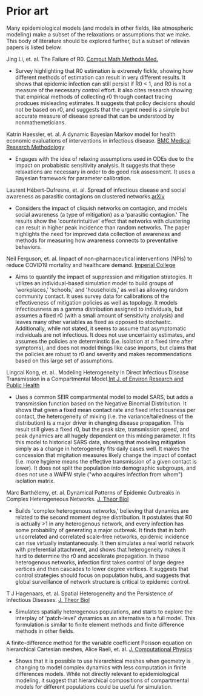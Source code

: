 # Prior art

Many epidemiological models (and models in other fields, like atmospheric modeling) make a subset of the relaxations or assumptions that we make. This body of literature should be explored further, but a subset of relevan papers is listed below.

Jing Li, et. al. The Failure of R0. [Comput Math Methods Med.](https://www.ncbi.nlm.nih.gov/pmc/articles/PMC3157160/)
  - Survey highlighting that R0 estimation is extremely fickle, showing how different methods of estimation can result in very different results. It shows that epidemic infection can still persist if R0 < 1, and R0 is not a measure of the necessary control effort. It also cites research showing that empirical methods of collecting r0 through contact tracing prodcues misleading estimates. It suggests that policy decisions should not be based on r0, and suggests that the urgent need is a simple but accurate measure of disease spread that can be understood by nonmathemeticians.


Katrin Haessler, et. al. A dynamic Bayesian Markov model for health economic evaluations of interventions in infectious disease. [BMC Medical Research Methodology](https://bmcmedresmethodol.biomedcentral.com/articles/10.1186/s12874-018-0541-7)
  - Engages with the idea of relaxing assumptions used in ODEs due to the impact on probabistic sensitivity analysis. It suggests that these relaxations are necessary in order to do good risk assessment. It uses a Bayesian framework for parameter calibration.
  
Laurent Hébert-Dufresne, et. al. Spread of infectious disease and social awareness as parasitic contagions on clustered networks.[arXiv](https://arxiv.org/abs/2003.10604)
  - Considers the impact of cliquish networks on contagion, and models social awareness (a type of mitigation) as a 'parasitic contagion.' The results show the 'counterintuitive' effect that networks with clustering can result in higher peak incidence than random networks. The paper highlights the need for improved data collection of awareness and methods for measuring how awareness connects to preventative behaviors.
  
 Neil Ferguson, et. al. Impact of non-pharmaceutical interventions (NPIs) to reduce COVID19 mortality and healthcare demand. [Imperial College](https://www.imperial.ac.uk/media/imperial-college/medicine/sph/ide/gida-fellowships/Imperial-College-COVID19-NPI-modelling-16-03-2020.pdf)
  - Aims to quantify the impact of suppression and mitigation strategies. It utilizes an individual-based simulation model to build groups of 'workplaces,' 'schools,' and 'households,' as well as allowing random community contact. It uses survey data for calibrations of the effectiveness of mitigation policies as well as topology. It models infectiousness as a gamma distribution assigned to individuals, but assumes a fixed r0 (with a small amount of sensitivity analysis) and leaves many other variables as fixed as opposed to stochastic. Additionally, while not stated, it seems to assume that asymptomatic individuals are not infectious. It does not use uncertainty estimates, and assumes the policies are determinstic (i.e. isolation at a fixed time after symptoms), and does not model things like case imports, but claims that the policies are robust to r0 and severity and makes recommendations based on this large set of assumptions.
  
Lingcai Kong, et. al.. Modeling Heterogeneity in Direct Infectious Disease Transmission in a Compartmental Model.[Int J. of Environ Research and Public Health](https://pubmed.ncbi.nlm.nih.gov/26927140/)
  - Uses a common SEIR compartmental model to model SARS, but adds a transmission function based on the Negative Binomial Distribution. It shows that given a fixed mean contact rate and fixed infectiousness per contact, the heterogeneity of mixing (i.e. the variance/tailedness of the distribution) is a major driver in changing disease propagation. This result still gives a fixed r0, but the peak size, transmission speed, and peak dynamics are all hugely dependent on this mixing parameter. It fits this model to historical SARS data, showing that modeling mitigation simply as a change in heterogeneity fits daily cases well. It makes the concession that migitation measures likely change the impact of contact (i.e. more hygiene means the effective transmission of a given contact is lower). It does not split the population into demographic subgroups, and does not use a WAIFW style ("who acquires infection from whom") isolation matrix. 
  
Marc Barthélemy, et. al. Dynamical Patterns of Epidemic Outbreaks in Complex Heterogeneous Networks. [J. Theor Biol](https://pubmed.ncbi.nlm.nih.gov/15862595/)
  - Builds 'complex heterogenous networks,' believing that dynamics are related to the second moment degree distribution. It postulates that R0 is actually >1 in any heterogenous network, and every infection has some probability of generating a major outbreak. It finds that in both uncorrelated and correlated scale-free networks, epidemic incidence can rise virtually instantaneously. It then simulates a real world network with preferential attachment, and shows that heterogeneity makes it hard to determine the r0 and accelerate propagation. In these heterogenous networks, infection first takes control of large degree vertices and then cascades to lower degree vertices. It suggests that control strategies should focus on population hubs, and suggests that global surveillance of network structure is critical to epidemic control.

T J Hagenaars, et. al. Spatial Heterogeneity and the Persistence of Infectious Diseases. [J. Theor Biol](https://pubmed.ncbi.nlm.nih.gov/15234202/)
  - Simulates spatially heterogenous populations, and starts to explore the interplay of 'patch-level' dynamics as an alternative to a full model. This formulation is similar to finite element methods and finite difference methods in other fields. 

A finite-difference method for the variable coefficient Poisson equation on hierarchical Cartesian meshes, Alice Raeli, et. al. [J. Computational Physics](https://www.sciencedirect.com/science/article/pii/S0021999117308343)
  - Shows that it is possible to use hierarchical meshes when geometry is changing to model complex dynamics with less computation in finite differences models. While not directly relevant to epidemiological modeling, it suggest that hierarchical compositions of compartmental models for different populations could be useful for simulation. 